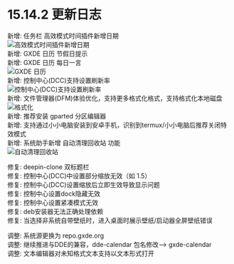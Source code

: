 # 15.14.2 更新日志

新增: 任务栏 高效模式时间插件新增日期  
![高效模式时间插件新增日期](/news/15.14.2/dock.png)  
新增: GXDE 日历 节假日提示  
新增: GXDE 日历 每日一言  
![GXDE 日历](/news/15.14.2/gxde-calendar.png)  
新增: 控制中心(DCC)支持设置刷新率  
![控制中心(DCC)支持设置刷新率](/news/15.14.2/control-center.png)  
新增: 文件管理器(DFM)体验优化，支持更多格式化格式，支持格式化本地磁盘  
![格式化](/news/15.14.2/format.png)  
新增: 推荐安装 gparted 分区编辑器  
新增: 支持通过小小电脑安装到安卓手机，识别到termux/小小电脑后推荐关闭特效模式  
新增: 系统助手新增 自动清理回收站 功能  
![自动清理回收站](/news/15.14.2/autotrash.png)  

修复: deepin-clone 双标题栏  
修复: 控制中心(DCC)中设置部分缩放无效（如 1.5）  
修复: 控制中心(DCC)设置缩放后立即生效导致显示问题  
修复: 控制中心设置dock隐藏无效  
修复: 控制中心设置紧凑模式无效  
修复: deb安装器无法正确处理依赖  
修复: 当选择非系统自带壁纸时，进入桌面时展示壁纸/启动器全屏壁纸错误  

调整: 系统源更换为 repo.gxde.org  
调整: 继续推进与DDE的兼容，dde-calendar 包名修改--> gxde-calendar  
调整: 文本编辑器对未知格式文本支持以文本形式打开  